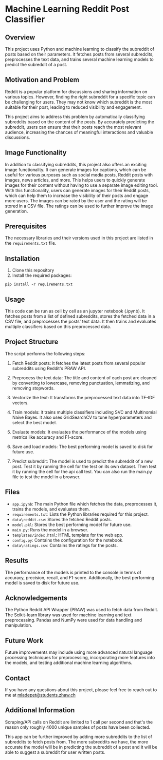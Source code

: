 # Machine Learning Reddit Post Classifier

## Overview

This project uses Python and machine learning to classify the subreddit of posts based on their parameters. It fetches posts from several subreddits, preprocesses the text data, and trains several machine learning models to predict the subreddit of a post.

## Motivation and Problem
Reddit is a popular platform for discussions and sharing information on various topics. However, finding the right subreddit for a specific topic can be challenging for users. They may not know which subreddit is the most suitable for their post, leading to reduced visibility and engagement.

This project aims to address this problem by automatically classifying subreddits based on the content of the posts. By accurately predicting the subreddit, users can ensure that their posts reach the most relevant audience, increasing the chances of meaningful interactions and valuable discussions.

## Image Functionality
In addition to classifying subreddits, this project also offers an exciting image functionality. It can generate images for captions, which can be useful for various purposes such as social media posts, Reddit posts with images, news articles, and more. This helps users to quickly generate images for their content without having to use a separate image editing tool. With this functionality, users can generate images for their Reddit posts, which can help them to increase the visibility of their posts and engage more users.
The images can be rated by the user and the rating will be stored in a CSV file. The ratings can be used to further improve the image generation.

## Prerequisites

The necessary libraries and their versions used in this project are listed in the `requirements.txt` file. 

## Installation

1. Clone this repository
2. Install the required packages:

```
pip install -r requirements.txt
```

## Usage

This code can be run as cell by cell as an jupyter notebook (.ipynb). It fetches posts from a list of defined subreddits, stores the fetched data in a CSV file, and preprocesses the posts' text data. It then trains and evaluates multiple classifiers based on this preprocessed data.

## Project Structure

The script performs the following steps:

1. Fetch Reddit posts: It fetches the latest posts from several popular subreddits using Reddit's PRAW API.

2. Preprocess the text data: The title and content of each post are cleaned by converting to lowercase, removing punctuation, lemmatizing, and removing stopwords.

3. Vectorize the text: It transforms the preprocessed text data into TF-IDF vectors.

4. Train models: It trains multiple classifiers including SVC and Multinomial Naive Bayes. It also uses GridSearchCV to tune hyperparameters and select the best model.

5. Evaluate models: It evaluates the performance of the models using metrics like accuracy and F1-score.

6. Save and load models: The best performing model is saved to disk for future use.

7. Predict subreddit: The model is used to predict the subreddit of a new post. Test it by running the cell for the test on its own dataset. Then test it by running the cell for the api call test. You can also run the main.py file to test the model in a browser. 

## Files

- `app.ipynb`: The main Python file which fetches the data, preprocesses it, trains the models, and evaluates them.
- `requirements.txt`: Lists the Python libraries required for this project.
- `data\reddit.csv`: Stores the fetched Reddit posts.
- `model.pkl`: Stores the best performing model for future use.
- `main.py`: Runs the model in a browser.
- `templates/index.html`: HTML template for the web app.
- `config.py`: Contains the configuration for the notebook.
- `data\ratings.csv`: Contains the ratings for the posts.

## Results

The performance of the models is printed to the console in terms of accuracy, precision, recall, and F1-score. Additionally, the best performing model is saved to disk for future use.

## Acknowledgements

The Python Reddit API Wrapper (PRAW) was used to fetch data from Reddit. The Scikit-learn library was used for machine learning and text preprocessing. Pandas and NumPy were used for data handling and manipulation.

## Future Work

Future improvements may include using more advanced natural language processing techniques for preprocessing, incorporating more features into the models, and testing additional machine learning algorithms. 

## Contact

If you have any questions about this project, please feel free to reach out to me at [mladepet@students.zhaw.ch](mailto:mladepet@students.zhaw.ch)

## Additional Information

Scraping/API calls on Reddit are limited to 1 call per second and that's the reason only roughly 4000 unique samples of posts have been collected. 

This app can be further improved by adding more subreddits to the list of subreddits to fetch posts from. The more subreddits we have, the more accurate the model will be in predicting the subreddit of a post and it will be able to suggest a subreddit for user written posts.

